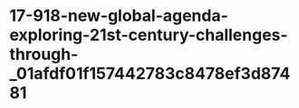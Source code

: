 # 17-918-new-global-agenda-exploring-21st-century-challenges-through-_01afdf01f157442783c8478ef3d87481